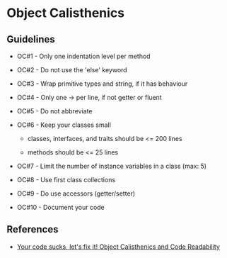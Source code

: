 Object Calisthenics
===================

Guidelines
----------

* OC#1 - Only one indentation level per method

* OC#2 - Do not use the 'else' keyword

* OC#3 - Wrap primitive types and string, if it has behaviour

* OC#4 - Only one -> per line, if not getter or fluent

* OC#5 - Do not abbreviate

* OC#6 - Keep your classes small

    * classes, interfaces, and traits should be <= 200 lines

    * methods should be <= 25 lines

* OC#7 - Limit the number of instance variables in a class (max: 5)

* OC#8 - Use first class collections

* OC#9 - Do use accessors (getter/setter)

* OC#10 - Document your code

References
----------

* [Your code sucks, let's fix it!  Object Calisthenics and Code Readability](http://www.slideshare.net/rdohms/bettercode-phpbenelux212alternate)

